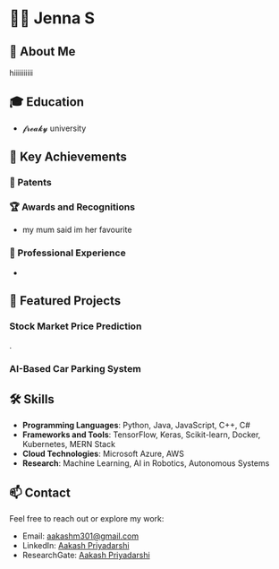 # 👨‍💻 Jenna S
 
## 🚀 About Me
 
hiiiiiiiiii
 
## 🎓 Education
 
- 𝓯𝓻𝓮𝓪𝓴𝔂 university
 
## 🌟 Key Achievements
 
### 📜 Patents

 
### 🏆 Awards and Recognitions
- my mum said im her favourite
  
### 💼 Professional Experience
- 
 
## 📂 Featured Projects

 
### Stock Market Price Prediction
.
 
### AI-Based Car Parking System

 
## 🛠️ Skills
- **Programming Languages**: Python, Java, JavaScript, C++, C#
- **Frameworks and Tools**: TensorFlow, Keras, Scikit-learn, Docker, Kubernetes, MERN Stack
- **Cloud Technologies**: Microsoft Azure, AWS
- **Research**: Machine Learning, AI in Robotics, Autonomous Systems
 
## 📫 Contact
Feel free to reach out or explore my work:
- Email: [aakashm301@gmail.com](mailto:aakashm301@gmail.com)
- LinkedIn: [Aakash Priyadarshi](https://www.linkedin.com/in/aakashpriyadarshi/)
- ResearchGate: [Aakash Priyadarshi](https://www.researchgate.net/profile/Aakash-Priyadarshi)

